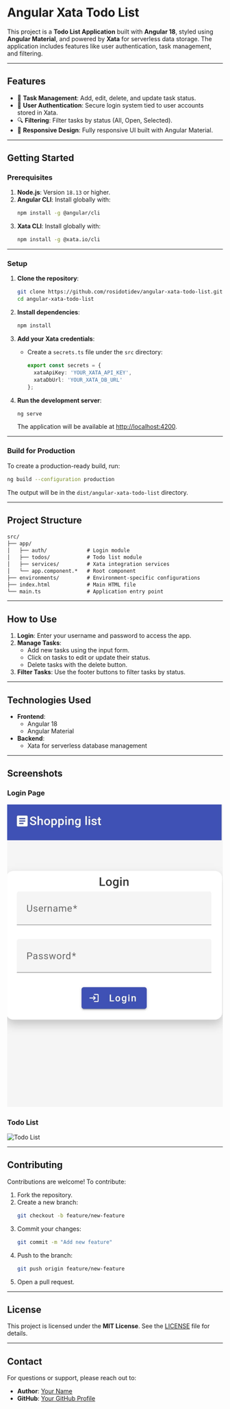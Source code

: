 
# **Angular Xata Todo List**

This project is a **Todo List Application** built with **Angular 18**, styled using **Angular Material**, and powered by **Xata** for serverless data storage. The application includes features like user authentication, task management, and filtering.

---

## **Features**
- 📝 **Task Management**: Add, edit, delete, and update task status.
- 👥 **User Authentication**: Secure login system tied to user accounts stored in Xata.
- 🔍 **Filtering**: Filter tasks by status (All, Open, Selected).
- 📱 **Responsive Design**: Fully responsive UI built with Angular Material.

---

## **Getting Started**

### **Prerequisites**
1. **Node.js**: Version `18.13` or higher.
2. **Angular CLI**: Install globally with:
   ```bash
   npm install -g @angular/cli
   ```
3. **Xata CLI**: Install globally with:
   ```bash
   npm install -g @xata.io/cli
   ```

---

### **Setup**
1. **Clone the repository**:
   ```bash
   git clone https://github.com/rosidotidev/angular-xata-todo-list.git
   cd angular-xata-todo-list
   ```

2. **Install dependencies**:
   ```bash
   npm install
   ```

3. **Add your Xata credentials**:
   - Create a `secrets.ts` file under the `src` directory:
     ```typescript
     export const secrets = {
       xataApiKey: 'YOUR_XATA_API_KEY',
       xataDbUrl: 'YOUR_XATA_DB_URL'
     };
     ```

4. **Run the development server**:
   ```bash
   ng serve
   ```
   The application will be available at [http://localhost:4200](http://localhost:4200).

---

### **Build for Production**
To create a production-ready build, run:
```bash
ng build --configuration production
```
The output will be in the `dist/angular-xata-todo-list` directory.

---

## **Project Structure**
```
src/
├── app/
│   ├── auth/             # Login module
│   ├── todos/            # Todo list module
│   ├── services/         # Xata integration services
│   └── app.component.*   # Root component
├── environments/         # Environment-specific configurations
├── index.html            # Main HTML file
└── main.ts               # Application entry point
```

---

## **How to Use**
1. **Login**: Enter your username and password to access the app.
2. **Manage Tasks**:
   - Add new tasks using the input form.
   - Click on tasks to edit or update their status.
   - Delete tasks with the delete button.
3. **Filter Tasks**: Use the footer buttons to filter tasks by status.

---

## **Technologies Used**
- **Frontend**:
  - Angular 18
  - Angular Material
- **Backend**:
  - Xata for serverless database management

---

## **Screenshots**
### **Login Page**
![Login Page](https://raw.githubusercontent.com/rosidotidev/angular_xata_todo_list/refs/heads/main/login.jpeg)

### **Todo List**
![Todo List](https://via.placeholder.com/800x400?text=Todo+List)

---

## **Contributing**
Contributions are welcome! To contribute:
1. Fork the repository.
2. Create a new branch:
   ```bash
   git checkout -b feature/new-feature
   ```
3. Commit your changes:
   ```bash
   git commit -m "Add new feature"
   ```
4. Push to the branch:
   ```bash
   git push origin feature/new-feature
   ```
5. Open a pull request.

---

## **License**
This project is licensed under the **MIT License**. See the [LICENSE](LICENSE) file for details.

---

## **Contact**
For questions or support, please reach out to:
- **Author**: [Your Name](mailto:your-email@example.com)
- **GitHub**: [Your GitHub Profile](https://github.com/rosidotidev)

